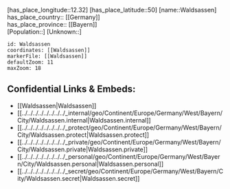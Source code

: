 ﻿---
location: [50,12.32] 
mapzoom: [7,12] 
mapmarker: city 
type: City
tags:
- geo/City


SpocWebEntityId: 35417
isDeleted: false
confidential: public

---
[has_place_longitude::12.32] 
[has_place_latitude::50] 
[name::Waldsassen] 
has_place_country:: [[Germany]]  
has_place_province:: [[Bayern]]  
[Population::] 
[Unknown::] 


```leaflet
id: Waldsassen
coordinates: [[Waldsassen]] 
markerFile: [[Waldsassen]] 
defaultZoom: 11 
maxZoom: 18
```


## Confidential Links & Embeds: 
- [[Waldsassen|Waldsassen]]  
- [[../../../../../../../../_internal/geo/Continent/Europe/Germany/West/Bayern/City/Waldsassen.internal|Waldsassen.internal]] 
- [[../../../../../../../../_protect/geo/Continent/Europe/Germany/West/Bayern/City/Waldsassen.protect|Waldsassen.protect]] 
- [[../../../../../../../../_private/geo/Continent/Europe/Germany/West/Bayern/City/Waldsassen.private|Waldsassen.private]] 
- [[../../../../../../../../_personal/geo/Continent/Europe/Germany/West/Bayern/City/Waldsassen.personal|Waldsassen.personal]] 
- [[../../../../../../../../_secret/geo/Continent/Europe/Germany/West/Bayern/City/Waldsassen.secret|Waldsassen.secret]] 

